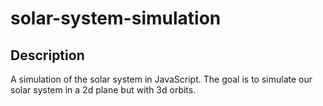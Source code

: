 # solar-system-simulation

## Description
A simulation of the solar system in JavaScript.
The goal is to simulate our solar system in a 2d plane but with 3d orbits.
